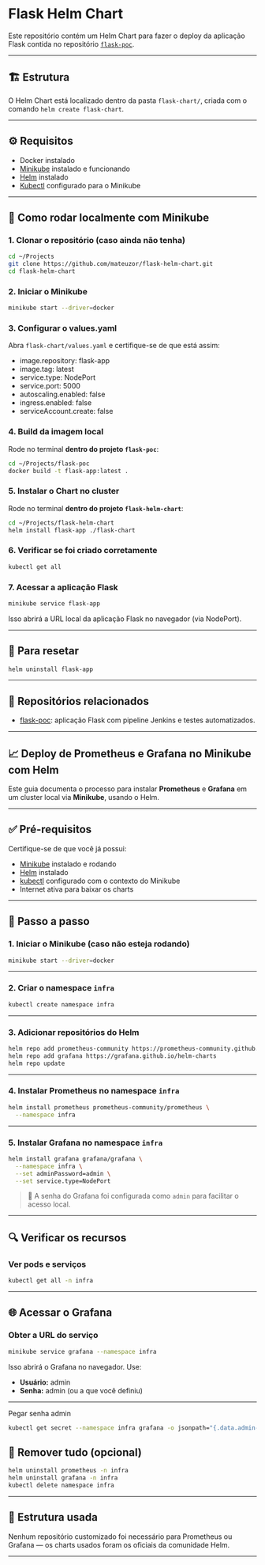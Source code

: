 # Flask Helm Chart

Este repositório contém um Helm Chart para fazer o deploy da aplicação Flask contida no repositório [`flask-poc`](https://github.com/mateuzor/flask-poc).

---

## 🏗️ Estrutura

O Helm Chart está localizado dentro da pasta `flask-chart/`, criada com o comando `helm create flask-chart`.

---

## ⚙️ Requisitos

- Docker instalado
- [Minikube](https://minikube.sigs.k8s.io/) instalado e funcionando
- [Helm](https://helm.sh/) instalado
- [Kubectl](https://kubernetes.io/docs/tasks/tools/) configurado para o Minikube

---

## 🚀 Como rodar localmente com Minikube

### 1. Clonar o repositório (caso ainda não tenha)

```bash
cd ~/Projects
git clone https://github.com/mateuzor/flask-helm-chart.git
cd flask-helm-chart
```

### 2. Iniciar o Minikube

```bash
minikube start --driver=docker
```

### 3. Configurar o values.yaml

Abra `flask-chart/values.yaml` e certifique-se de que está assim:

- image.repository: flask-app
- image.tag: latest
- service.type: NodePort
- service.port: 5000
- autoscaling.enabled: false
- ingress.enabled: false
- serviceAccount.create: false

### 4. Build da imagem local

Rode no terminal **dentro do projeto `flask-poc`**:

```bash
cd ~/Projects/flask-poc
docker build -t flask-app:latest .
```

### 5. Instalar o Chart no cluster

Rode no terminal **dentro do projeto `flask-helm-chart`**:

```bash
cd ~/Projects/flask-helm-chart
helm install flask-app ./flask-chart
```

### 6. Verificar se foi criado corretamente

```bash
kubectl get all
```

### 7. Acessar a aplicação Flask

```bash
minikube service flask-app
```

Isso abrirá a URL local da aplicação Flask no navegador (via NodePort).

---

## 🔄 Para resetar

```bash
helm uninstall flask-app
```

---

## 🔗 Repositórios relacionados

- [flask-poc](https://github.com/mateuzor/flask-poc): aplicação Flask com pipeline Jenkins e testes automatizados.

---


## 📈 Deploy de Prometheus e Grafana no Minikube com Helm

Este guia documenta o processo para instalar **Prometheus** e **Grafana** em um cluster local via **Minikube**, usando o Helm.

---

## ✅ Pré-requisitos

Certifique-se de que você já possui:

- [Minikube](https://minikube.sigs.k8s.io/docs/) instalado e rodando
- [Helm](https://helm.sh/) instalado
- [kubectl](https://kubernetes.io/) configurado com o contexto do Minikube
- Internet ativa para baixar os charts

---

## 🚀 Passo a passo

### 1. Iniciar o Minikube (caso não esteja rodando)

```bash
minikube start --driver=docker
```

---

### 2. Criar o namespace `infra`

```bash
kubectl create namespace infra
```

---

### 3. Adicionar repositórios do Helm

```bash
helm repo add prometheus-community https://prometheus-community.github.io/helm-charts
helm repo add grafana https://grafana.github.io/helm-charts
helm repo update
```

---

### 4. Instalar Prometheus no namespace `infra`

```bash
helm install prometheus prometheus-community/prometheus \
  --namespace infra
```

---

### 5. Instalar Grafana no namespace `infra`

```bash
helm install grafana grafana/grafana \
  --namespace infra \
  --set adminPassword=admin \
  --set service.type=NodePort
```

> 📌 A senha do Grafana foi configurada como `admin` para facilitar o acesso local.

---

## 🔍 Verificar os recursos

### Ver pods e serviços

```bash
kubectl get all -n infra
```

---

## 🌐 Acessar o Grafana

### Obter a URL do serviço

```bash
minikube service grafana --namespace infra
```

Isso abrirá o Grafana no navegador. Use:

- **Usuário:** admin  
- **Senha:** admin (ou a que você definiu)

---

Pegar senha admin

```bash
kubectl get secret --namespace infra grafana -o jsonpath="{.data.admin-password}" | base64 --decode ; echo
```


## 🧹 Remover tudo (opcional)

```bash
helm uninstall prometheus -n infra
helm uninstall grafana -n infra
kubectl delete namespace infra
```

---

## 📁 Estrutura usada

Nenhum repositório customizado foi necessário para Prometheus ou Grafana — os charts usados foram os oficiais da comunidade Helm.

---
